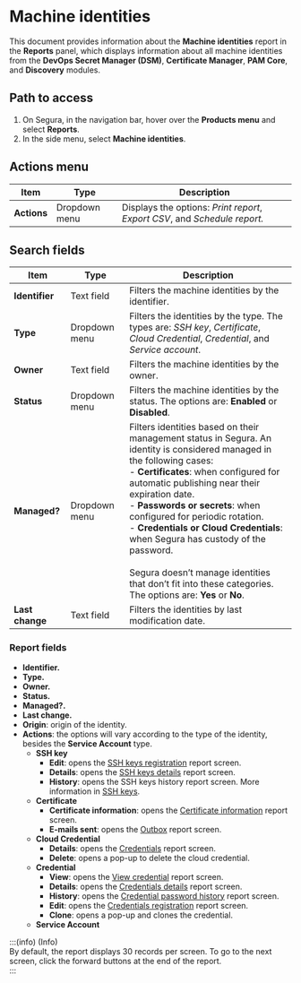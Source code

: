 # Machine identities

This document provides information about the **Machine identities** report in the **Reports** panel, which displays information about all machine identities from the **DevOps Secret Manager (DSM)**, **Certificate Manager**, **PAM Core**, and **Discovery** modules.

## Path to access

1. On Segura, in the navigation bar, hover over the **Products menu** and select **Reports**.  
2. In the side menu, select **Machine identities**.

## Actions menu

| Item | Type | Description |
| ----- | ----- | ----- |
| **Actions** | Dropdown menu | Displays the options: *Print report*, *Export CSV*, and *Schedule report.* |

## Search fields

| Item | Type | Description |
| ----- | ----- | ----- |
| **Identifier** | Text field | Filters the machine identities by the identifier. |
| **Type** | Dropdown menu | Filters the identities by the type. The types are: *SSH key*, *Certificate*, *Cloud Credential*, *Credential*, and *Service account*. |
| **Owner** | Text field | Filters the machine identities by the owner. |
| **Status** | Dropdown menu | Filters the machine identities by the status. The options are: **Enabled** or **Disabled**. |
| **Managed?** | Dropdown menu |  Filters identities based on their management status in Segura. An identity is considered managed in the following cases: <br>- **Certificates**: when configured for automatic publishing near their expiration date.<br>- **Passwords or secrets**: when configured for periodic rotation.<br>- **Credentials or Cloud Credentials**: when Segura has custody of the password. <br><br>Segura doesn’t manage identities that don’t fit into these categories. The options are: **Yes** or **No**. |
| **Last change** | Text field | Filters the identities by last modification date. |

### Report fields

- **Identifier.**  
- **Type.**  
- **Owner.**  
- **Status.**  
- **Managed?.**  
- **Last change.**  
- **Origin**: origin of the identity.  
- **Actions**: the options will vary according to the type of the identity, besides the **Service Account** type.  
    - **SSH key**  
        - **Edit**: opens the [SSH keys registration](/v4/docs/pam-credential-ssh-keys-registration) report screen.
        - **Details**: opens the [SSH keys details](/v4/docs/pam-credential-ssh-keys-details) report screen.
        - **History**: opens the SSH keys history report screen. More information in [SSH keys](/v4/docs/pam-credential-ssh-keys).
    - **Certificate**  
        - **Certificate information**: opens the [Certificate information](/v4/docs/certificate-manager-certificate-information) report screen. 
        - **E-mails sent**: opens the [Outbox](/v4/docs/outbox) report screen. 
    - **Cloud Credential**  
        - **Details**: opens the [Credentials](/v4/docs/cloud-iam-credentials) report screen. 
        - **Delete**: opens a pop-up to delete the cloud credential.  
    - **Credential**  
        - **View**: opens the [View credential](/v4/docs/pam-credential-view-credential) report screen.
        - **Details**: opens the [Credentials details](/v4/docs/pam-credential-credentials-details) report screen.
        - **History**: opens the [Credential password history](/v4/docs/pam-credential-all-credentials) report screen.
        - **Edit**: opens the [Credentials registration](/v4/docs/pam-credential-credentials-registration) report screen.
        - **Clone**: opens a pop-up and clones the credential.  
    - **Service Account**

:::(info) (Info)  
By default, the report displays 30 records per screen. To go to the next screen, click the forward buttons at the end of the report.  
:::
